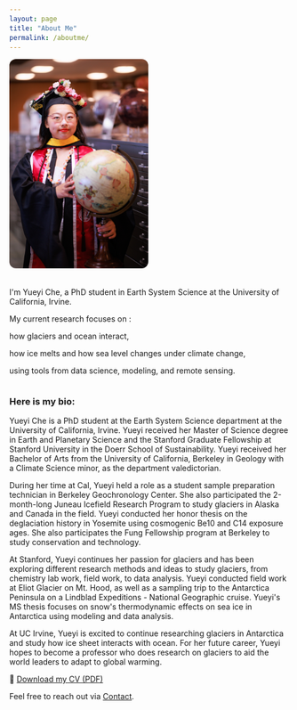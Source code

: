 ```yaml
---
layout: page
title: "About Me"
permalink: /aboutme/
---
```


<div style="display: flex; align-items: flex-start; gap: 20px; flex-wrap: wrap;">

  <img src="/assets/img/GradPhoto_Globe.jpg" alt="Yueyi Che" style="max-width: 250px; border-radius: 12px;">

  <div style="flex: 1; min-width: 250px;">

I'm Yueyi Che, a PhD student in Earth System Science at the University of California, Irvine.

My current research focuses on :

how glaciers and ocean interact,

how ice melts and how sea level changes under climate change,

using tools from data science, modeling, and remote sensing.


  </div>

</div>


### Here is my bio:

Yueyi Che is a PhD student at the Earth System Science department at the University of California, Irvine. Yueyi received her Master of Science degree in Earth and Planetary Science and the Stanford Graduate Fellowship at Stanford University in the Doerr School of Sustainability. Yueyi received her Bachelor of Arts from the University of California, Berkeley in Geology with a Climate Science minor, as the department valedictorian.

During her time at Cal, Yueyi held a role as a student sample preparation technician in Berkeley Geochronology Center. She also participated the 2-month-long Juneau Icefield Research Program to study glaciers in Alaska and Canada in the field. Yueyi conducted her honor thesis on the deglaciation history in Yosemite using cosmogenic Be10 and C14 exposure ages. She also participates the Fung Fellowship program at Berkeley to study conservation and technology.

At Stanford, Yueyi continues her passion for glaciers and has been exploring different research methods and ideas to study glaciers, from chemistry lab work, field work, to data analysis. Yueyi conducted field work at Eliot Glacier on Mt. Hood, as well as a sampling trip to the Antarctica Peninsula on a Lindblad Expeditions - National Geographic cruise. Yueyi's MS thesis focuses on snow's thermodynamic effects on sea ice in Antarctica using modeling and data analysis.

At UC Irvine, Yueyi is excited to continue researching glaciers in Antarctica and study how ice sheet interacts with ocean. For her future career, Yueyi hopes to become a professor who does research on glaciers to aid the world leaders to adapt to global warming.

📄 [Download my CV (PDF)](/assets/files/Yueyi_Che_CV.pdf)

Feel free to reach out via [Contact](/contact/).
